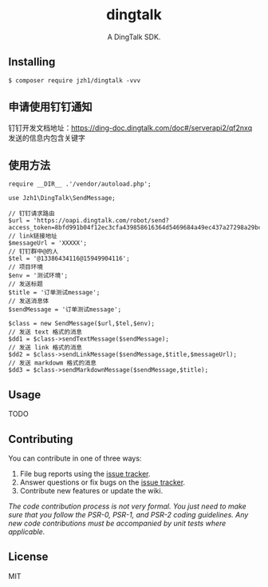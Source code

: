 <h1 align="center"> dingtalk </h1>

<p align="center"> A DingTalk SDK.</p>


## Installing

```shell
$ composer require jzh1/dingtalk -vvv
```

## 申请使用钉钉通知

钉钉开发文档地址：https://ding-doc.dingtalk.com/doc#/serverapi2/qf2nxq
发送的信息内包含关键字

## 使用方法

```shell
require __DIR__ .'/vendor/autoload.php';

use Jzh1\DingTalk\SendMessage;

// 钉钉请求路由
$url = 'https://oapi.dingtalk.com/robot/send?access_token=8bfd991b04f12ec3cfa439858616364d5469684a49ec437a27298a29bc11eba8';
// link链接地址
$messageUrl = 'XXXXX';
// 钉钉群中@的人
$tel = '@13386434116@15949904116';
// 项目环境
$env = '测试环境';
// 发送标题
$title = '订单测试message';
// 发送消息体
$sendMessage = '订单测试message';

$class = new SendMessage($url,$tel,$env);
// 发送 text 格式的消息
$dd1 = $class->sendTextMessage($sendMessage);
// 发送 link 格式的消息
$dd2 = $class->sendLinkMessage($sendMessage,$title,$messageUrl);
// 发送 markdowm 格式的消息
$dd3 = $class->sendMarkdownMessage($sendMessage,$title);

```
## Usage

TODO

## Contributing

You can contribute in one of three ways:

1. File bug reports using the [issue tracker](https://github.com/jzh1/dingtalk/issues).
2. Answer questions or fix bugs on the [issue tracker](https://github.com/jzh1/dingtalk/issues).
3. Contribute new features or update the wiki.

_The code contribution process is not very formal. You just need to make sure that you follow the PSR-0, PSR-1, and PSR-2 coding guidelines. Any new code contributions must be accompanied by unit tests where applicable._

## License

MIT
